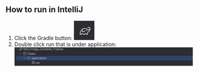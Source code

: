 ## How to run in IntelliJ
1. Click the Gradle button: ![Gradle Elephant](readme_images/gradle.png)
2. Double click run that is under application: ![Gradle tab in IntelliJ](readme_images/gradle_tab.png)